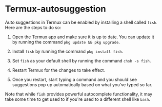 # Termux-autosuggestion
Auto suggestions in Termux can be enabled by installing a shell called `fish`. Here are the steps to do so:

1. Open the Termux app and make sure it is up to date. You can update it by running the command `pkg update && pkg upgrade`.

2. Install `fish` by running the command `pkg install fish`.

3. Set `fish` as your default shell by running the command `chsh -s fish`.

4. Restart Termux for the changes to take effect.

5. Once you restart, start typing a command and you should see suggestions pop up automatically based on what you've typed so far.

Note that while `fish` provides powerful autocomplete functionality, it may take some time to get used to if you're used to a different shell like `bash`.
